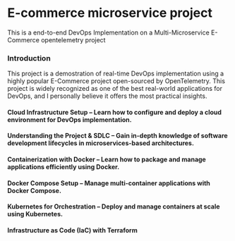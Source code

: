 # E-commerce microservice project
This is a end-to-end DevOps Implementation on a Multi-Microservice E-Commerce opentelemetry project

### Introduction 
This project is a demostration of real-time DevOps implementation using a highly popular E-Commerce project open-sourced by OpenTelemetry. This project is widely recognized as one of the best real-world applications for DevOps, and I personally believe it offers the most practical insights.  

#### Cloud Infrastructure Setup – Learn how to configure and deploy a cloud environment for DevOps implementation.
#### Understanding the Project & SDLC – Gain in-depth knowledge of software development lifecycles in microservices-based architectures.
#### Containerization with Docker – Learn how to package and manage applications efficiently using Docker.
#### Docker Compose Setup – Manage multi-container applications with Docker Compose.
#### Kubernetes for Orchestration – Deploy and manage containers at scale using Kubernetes.
#### Infrastructure as Code (IaC) with Terraform 
